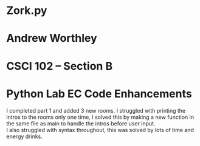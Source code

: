 # Zork.py

# Andrew Worthley
#  CSCI 102 – Section B
#  Python Lab EC Code Enhancements

I completed part 1 and added 3 new rooms. 
I struggled with printing the intros to the rooms only one time, I solved this by making a new function in the same file as main to handle the intros before user input.  
I also struggled with syntax throughout, this was solved by lots of time and energy drinks. 